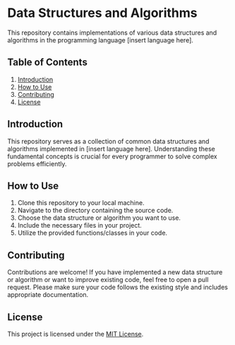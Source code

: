 # Data Structures and Algorithms

This repository contains implementations of various data structures and algorithms in the programming language [insert language here].

## Table of Contents

1. [Introduction](#introduction)
2. [How to Use](#how-to-use)
3. [Contributing](#contributing)
4. [License](#license)

## Introduction

This repository serves as a collection of common data structures and algorithms implemented in [insert language here]. Understanding these fundamental concepts is crucial for every programmer to solve complex problems efficiently.


## How to Use

1. Clone this repository to your local machine.
2. Navigate to the directory containing the source code.
3. Choose the data structure or algorithm you want to use.
4. Include the necessary files in your project.
5. Utilize the provided functions/classes in your code.

## Contributing

Contributions are welcome! If you have implemented a new data structure or algorithm or want to improve existing code, feel free to open a pull request. Please make sure your code follows the existing style and includes appropriate documentation.

## License

This project is licensed under the [MIT License](LICENSE).
